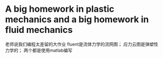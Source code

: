 # A big homework in plastic mechanics and a big homework in fluid mechanics 
老师说我们编程太差留的大作业
fluent是流体力学的流网图；
应力云图是弹塑性力学的；
两个都是使用matlab编写
